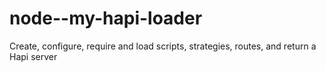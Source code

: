 # node--my-hapi-loader
Create, configure, require and load scripts, strategies, routes, and return a Hapi server
